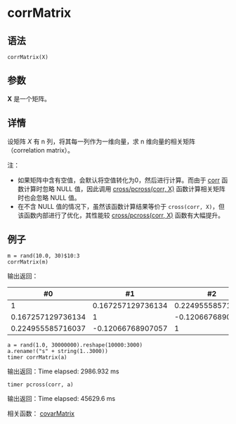 # corrMatrix

## 语法

`corrMatrix(X)`

## 参数

**X** 是一个矩阵。

## 详情

设矩阵 *X* 有 n 列，将其每一列作为一维向量，求 n 维向量的相关矩阵（correlation
matrix）。

注：

* 如果矩阵中含有空值，会默认将空值转化为0，然后进行计算。而由于 [corr](corr.md) 函数计算时忽略 NULL 值，因此调用 [cross/pcross(corr, X)](../ho_funcs/cross.md)
  函数计算相关矩阵时也会忽略 NULL 值。
* 在不含 NULL 值的情况下，虽然该函数计算结果等价于 `cross(corr,
  X)`，但该函数内部进行了优化，其性能较 [cross/pcross(corr, X)](../ho_funcs/cross.md) 函数有大幅提升。

## 例子

```
m = rand(10.0, 30)$10:3
corrMatrix(m)
```

输出返回：

| #0 | #1 | #2 |
| --- | --- | --- |
| 1 | 0.167257129736134 | 0.224955585716037 |
| 0.167257129736134 | 1 | -0.12066768907057 |
| 0.224955585716037 | -0.12066768907057 | 1 |

```
a = rand(1.0, 30000000).reshape(10000:3000)
a.rename!("s" + string(1..3000))
timer corrMatrix(a)
```

输出返回：Time elapsed: 2986.932 ms

```
timer pcross(corr, a)
```

输出返回：Time elapsed: 45629.6 ms

相关函数： [covarMatrix](covarMatrix.md)


